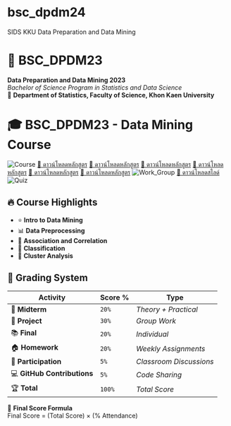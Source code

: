 # bsc_dpdm24
SIDS KKU Data Preparation and Data Mining

# 📌 BSC_DPDM23  
**Data Preparation and Data Mining 2023**  
*Bachelor of Science Program in Statistics and Data Science*  
📍 **Department of Statistics, Faculty of Science, Khon Kaen University**


# 🎓 BSC_DPDM23 - Data Mining Course  
![Course](https://img.shields.io/badge/Course-Data%20Mining-blue)
[📄 ดาวน์โหลดหลักสูตร](01Intro.pdf)
[📄 ดาวน์โหลดหลักสูตร](02Data.pdf) 
[📄 ดาวน์โหลดหลักสูตร](03Preprocessing.pdf) 
[📄 ดาวน์โหลดหลักสูตร](06FPBasic.pdf) 
[📄 ดาวน์โหลดหลักสูตร](08ClassBasic.pdf) 
[📄 ดาวน์โหลดหลักสูตร](10ClusBasic.pdf) 
![Work_Group](https://img.shields.io/badge/Slide-Ongoing-green)
[📂 ดาวน์โหลดสไลด์](HW3.pdf)
![Quiz](https://img.shields.io/badge/Project-Python-orange)


## 🔥 Course Highlights
- ⭐ **Intro to Data Mining**   
- 📊 **Data Preprocessing**
- 🔗 **Association and Correlation**
- 📂 **Classification**
- 🤖 **Cluster Analysis**


## 📌 **Grading System**
| Activity        | Score %  | Type  |
|----------------|---------|------|
| 📝 **Midterm** | `20%` | *Theory + Practical* |
| 🎯 **Project** | `30%` | *Group Work* |
| 📚 **Final** | `20%` | *Individual* |
| 🏠 **Homework** | `20%` | *Weekly Assignments* |
| 📢 **Participation** | `5%` | *Classroom Discussions* |
| 💻 **GitHub Contributions** | `5%` | *Code Sharing* |
| 🏆 **Total** | `100%` | *Total Score* |
🚀 **Final Score Formula**  
Final Score = (Total Score) × (% Attendance)
